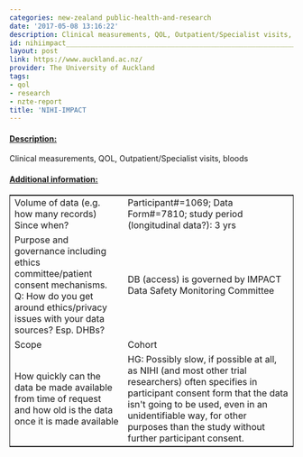 ```yaml
---
categories: new-zealand public-health-and-research
date: '2017-05-08 13:16:22'
description: Clinical measurements, QOL, Outpatient/Specialist visits, bloods
id: nihiimpact_________________________________________________________________
layout: post
link: https://www.auckland.ac.nz/
provider: The University of Auckland
tags:
- qol
- research
- nzte-report
title: 'NIHI-IMPACT                                                                 '
---
```



 <h4> <u>Description:</u> </h4>
Clinical measurements, QOL, Outpatient/Specialist visits, bloods
 <h4> <u>Additional information:</u> </h4>
 <table style="border: 1px solid">
 <tr> <td width="40%">Volume of data (e.g. how many records)
Since when?</td> <td>Participant#=1069; Data Form#=7810; study period (longitudinal data?): 3 yrs</td> </tr>
 <tr> <td width="40%">Purpose and governance including ethics committee/patient consent mechanisms. Q: How do you get around ethics/privacy issues with your data sources? Esp. DHBs?</td> <td>DB (access) is governed by IMPACT Data Safety Monitoring Committee</td> </tr>
 <tr> <td width="40%">Scope</td> <td>Cohort</td> </tr>
 <tr> <td width="40%">How quickly can the data be made available from time of request and how old is the data once it is made available</td> <td>HG: Possibly slow, if possible at all, as NIHI (and most other trial researchers) often specifies in participant consent form that the data isn't going to be used, even in an unidentifiable way, for other purposes than the study without further participant consent.</td> </tr>
 </table>